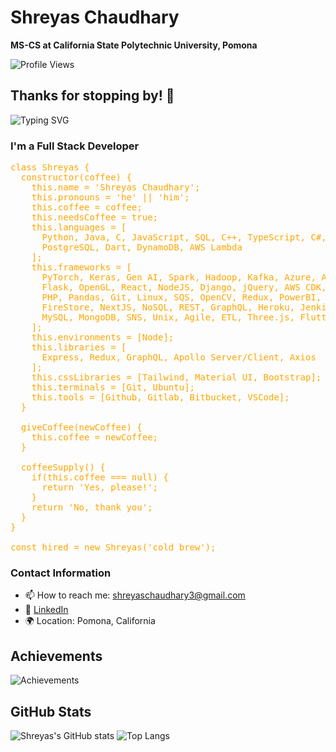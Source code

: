 # Shreyas Chaudhary

**MS-CS at California State Polytechnic University, Pomona**

![Profile Views](https://komarev.com/ghpvc/?username=shreyas463&color=blue)

## Thanks for stopping by! 👋

![Typing SVG](https://readme-typing-svg.demolab.com/?lines=I'm+a+Full+Stack+Developer)

### I'm a Full Stack Developer

<pre style="color:orange;">
class Shreyas {
  constructor(coffee) {
    this.name = 'Shreyas Chaudhary';
    this.pronouns = 'he' || 'him';
    this.coffee = coffee;
    this.needsCoffee = true;
    this.languages = [
      Python, Java, C, JavaScript, SQL, C++, TypeScript, C#, 
      PostgreSQL, Dart, DynamoDB, AWS Lambda
    ];
    this.frameworks = [
      PyTorch, Keras, Gen AI, Spark, Hadoop, Kafka, Azure, AJAX, 
      Flask, OpenGL, React, NodeJS, Django, jQuery, AWS CDK, Figma, 
      PHP, Pandas, Git, Linux, SQS, OpenCV, Redux, PowerBI, S3, 
      FireStore, NextJS, NoSQL, REST, GraphQL, Heroku, Jenkins, 
      MySQL, MongoDB, SNS, Unix, Agile, ETL, Three.js, Flutter
    ];
    this.environments = [Node];
    this.libraries = [
      Express, Redux, GraphQL, Apollo Server/Client, Axios
    ];
    this.cssLibraries = [Tailwind, Material UI, Bootstrap];
    this.terminals = [Git, Ubuntu];
    this.tools = [Github, Gitlab, Bitbucket, VSCode];
  }

  giveCoffee(newCoffee) {
    this.coffee = newCoffee;
  }

  coffeeSupply() {
    if(this.coffee === null) {
      return 'Yes, please!';
    }
    return 'No, thank you';
  }
}

const hired = new Shreyas('cold brew');
</pre>

### Contact Information

- 📫 How to reach me: [shreyaschaudhary3@gmail.com](mailto:shreyaschaudhary3@gmail.com)
- 🔗 [LinkedIn](https://www.linkedin.com/in/shreyas-chaudhary-599839262/)
- 🌍 Location: Pomona, California

## Achievements

![Achievements](https://github.com/shreyas463/github-stats/blob/master/achievements.png)

## GitHub Stats

![Shreyas's GitHub stats](https://github-readme-stats.vercel.app/api?username=shreyas463&show_icons=true&theme=radical)
![Top Langs](https://github-readme-stats.vercel.app/api/top-langs/?username=shreyas463&layout=compact&theme=radical)
